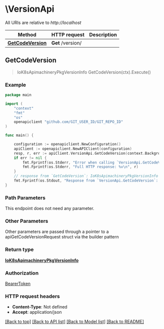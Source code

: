 # \VersionApi

All URIs are relative to *http://localhost*

Method | HTTP request | Description
------------- | ------------- | -------------
[**GetCodeVersion**](VersionApi.md#GetCodeVersion) | **Get** /version/ | 



## GetCodeVersion

> IoK8sApimachineryPkgVersionInfo GetCodeVersion(ctx).Execute()





### Example

```go
package main

import (
    "context"
    "fmt"
    "os"
    openapiclient "github.com/GIT_USER_ID/GIT_REPO_ID"
)

func main() {

    configuration := openapiclient.NewConfiguration()
    apiClient := openapiclient.NewAPIClient(configuration)
    resp, r, err := apiClient.VersionApi.GetCodeVersion(context.Background()).Execute()
    if err != nil {
        fmt.Fprintf(os.Stderr, "Error when calling `VersionApi.GetCodeVersion``: %v\n", err)
        fmt.Fprintf(os.Stderr, "Full HTTP response: %v\n", r)
    }
    // response from `GetCodeVersion`: IoK8sApimachineryPkgVersionInfo
    fmt.Fprintf(os.Stdout, "Response from `VersionApi.GetCodeVersion`: %v\n", resp)
}
```

### Path Parameters

This endpoint does not need any parameter.

### Other Parameters

Other parameters are passed through a pointer to a apiGetCodeVersionRequest struct via the builder pattern


### Return type

[**IoK8sApimachineryPkgVersionInfo**](IoK8sApimachineryPkgVersionInfo.md)

### Authorization

[BearerToken](../README.md#BearerToken)

### HTTP request headers

- **Content-Type**: Not defined
- **Accept**: application/json

[[Back to top]](#) [[Back to API list]](../README.md#documentation-for-api-endpoints)
[[Back to Model list]](../README.md#documentation-for-models)
[[Back to README]](../README.md)


